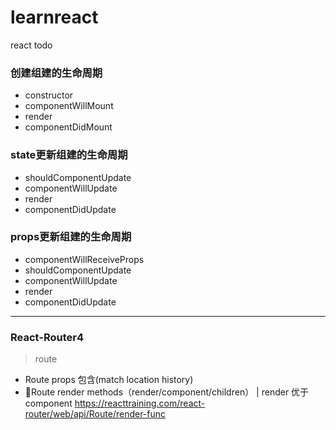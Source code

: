 # learnreact
react todo

### 创建组建的生命周期
- constructor
- componentWillMount
- render
- componentDidMount

### state更新组建的生命周期
- shouldComponentUpdate
- componentWillUpdate
- render
- componentDidUpdate

### props更新组建的生命周期
- componentWillReceiveProps
- shouldComponentUpdate
- componentWillUpdate
- render
- componentDidUpdate
----------------------------------
### React-Router4

> route
+ Route props 包含(match location history)
+ Route render methods（render/component/children） | render  优于 component <https://reacttraining.com/react-router/web/api/Route/render-func>

